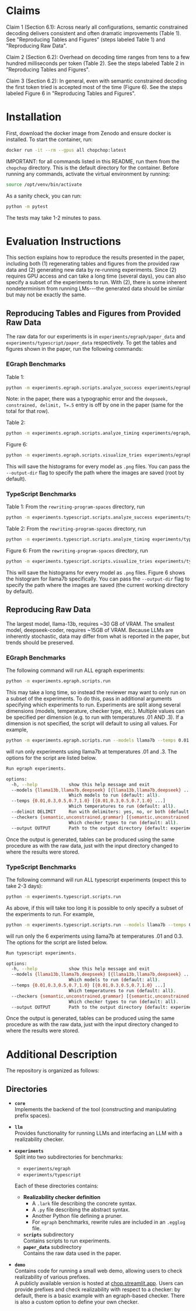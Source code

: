 # Claims
Claim 1 (Section 6.1): Across nearly all configurations, semantic constrained decoding delivers consistent and often dramatic improvements (Table 1). See "Reproducing Tables and Figures" (steps labeled Table 1) and "Reproducing Raw Data".

Claim 2 (Section 6.2): Overhead on decoding time ranges from tens to a few hundred milliseconds per token (Table 2). See the steps labeled Table 2 in "Reproducing Tables and Figures".

Claim 3 (Section 6.2): In general, even with semantic constrained decoding the first token tried is accepted most of the time (Figure 6). See the steps labeled Figure 6 in "Reproducing Tables and Figures".

# Installation
First, download the docker image from Zenodo and ensure docker is installed.
To start the container, run:
```bash
docker run -it --rm --gpus all chopchop:latest
```
IMPORTANT: for all commands listed in this README, run them from the `chopchop` directory.
This is the default directory for the container.
Before running any commands, activate the virtual environment by running:
```bash
source /opt/venv/bin/activate
```
As a sanity check, you can run:
```bash
python -m pytest
```
The tests may take 1-2 minutes to pass.

# Evaluation Instructions
This section explains how to reproduce the results presented in the paper, including both (1) regenerating tables and figures from the provided raw data and (2) generating new data by re-running experiments. Since (2) requires GPU access and can take a long time (several days), you can also specify a subset of the experiments to run. With (2), there is some inherent nondeterminism from running LMs---the generated data should be similar but may not be exactly the same.

## Reproducing Tables and Figures from Provided Raw Data
The raw data for our experiments is in `experiments/egraph/paper_data` and `experiments/typescript/paper_data` respectively. To get the tables and figures shown in the paper, run the following commands:

### EGraph Benchmarks
Table 1:
```bash
python -m experiments.egraph.scripts.analyze_success experiments/egraph/paper_data
```
Note: in the paper, there was a typographic error and the `deepseek, constrained, delimit, T=.5` entry is off by one in the paper (same for the total for that row).

Table 2:
```bash
python -m experiments.egraph.scripts.analyze_timing experiments/egraph/paper_data
```

Figure 6:
```bash
python -m experiments.egraph.scripts.visualize_tries experiments/egraph/paper_data
```
This will save the histograms for every model as `.png` files. You can pass the `--output-dir` flag to specify the path where the images are saved (root by default).

### TypeScript Benchmarks
Table 1:
From the `rewriting-program-spaces` directory, run
```bash
python -m experiments.typescript.scripts.analyze_success experiments/typescript/paper_data
```

Table 2:
From the `rewriting-program-spaces` directory, run
```bash
python -m experiments.typescript.scripts.analyze_timing experiments/typescript/paper_data
```

Figure 6:
From the `rewriting-program-spaces` directory, run
```bash
python -m experiments.typescript.scripts.visualize_tries experiments/typescript/paper_data
```
This will save the histograms for every model as `.png` files.
Figure 6 shows the histogram for llama7b specifically.
You can pass the `--output-dir` flag to specify the path where the images are saved (the current working directory by default).

## Reproducing Raw Data
The largest model, llama-13b, requires ~30 GB of VRAM.
The smallest model, deepseek-coder, requires ~15GB of VRAM.
Because LLMs are inherently stochastic, data may differ from what is reported in the paper, but trends should be preserved. 
### EGraph Benchmarks
The following command will run ALL egraph experiments:
```bash
python -m experiments.egraph.scripts.run
```
This may take a long time, so instead the reviewer may want to only run on a subset of the experiments. 
To do this, pass in additional arguments specifying which experiments to run.
Experiments are split along several dimensions (models, temperature, checker type, etc.).
Multiple values can be specified per dimension (e.g. to run with temperatures .01 AND .3).
If a dimension is not specified, the script will default to using all values.
For example,
```bash
python -m experiments.egraph.scripts.run --models llama7b --temps 0.01 .3
```
will run only experiments using llama7b at temperatures .01 and .3. 
The options for the script are listed below.
```bash
Run egraph experiments.

options:
  -h, --help            show this help message and exit
  --models {llama13b,llama7b,deepseek} [{llama13b,llama7b,deepseek} ...]
                        Which models to run (default: all).
  --temps {0.01,0.3,0.5,0.7,1.0} [{0.01,0.3,0.5,0.7,1.0} ...]
                        Which temperatures to run (default: all).
  --delimit DELIMIT     Run with delimiters: yes, no, or both (default: both).
  --checkers {semantic,unconstrained,grammar} [{semantic,unconstrained,grammar} ...]
                        Which checker types to run (default: all).
  --output OUTPUT       Path to the output directory (default: experiments/egraph/data).
```

Once the output is generated, tables can be produced using the same procedure as with the raw data, just with the input directory changed to where the results were stored.

### TypeScript Benchmarks
The following command will run ALL typescript experiments (expect this to take 2-3 days):
```bash
python -m experiments.typescript.scripts.run
```
As above, if this will take too long it is possible to only specify a subset of the experiments to run.
For example,
```bash
python -m experiments.typescript.scripts.run --models llama7b --temps 0.01 0.3 
```
will run only the 6 experiments using llama7b at temperatures .01 and 0.3.
The options for the script are listed below.
```bash
Run typescript experiments.

options:
  -h, --help            show this help message and exit
  --models {llama13b,llama7b,deepseek} [{llama13b,llama7b,deepseek} ...]
                        Which models to run (default: all).
  --temps {0.01,0.3,0.5,0.7,1.0} [{0.01,0.3,0.5,0.7,1.0} ...]
                        Which temperatures to run (default: all).
  --checkers {semantic,unconstrained,grammar} [{semantic,unconstrained,grammar} ...]
                        Which checker types to run (default: all).
  --output OUTPUT       Path to the output directory (default: experiments/typescript/data).
```

Once the output is generated, tables can be produced using the same procedure as with the raw data, just with the input directory changed to where the results were stored.

# Additional Description
The repository is organized as follows:

## Directories
- **`core`**  
  Implements the backend of the tool (constructing and manipulating prefix spaces).

- **`llm`**  
  Provides functionality for running LLMs and interfacing an LLM with a realizability checker.

- **`experiments`**  
  Split into two subdirectories for benchmarks:
  - `experiments/egraph`
  - `experiments/typescript`

  Each of these directories contains:
  - **Realizability checker definition**  
    - A `.lark` file describing the concrete syntax.  
    - A `.py` file describing the abstract syntax.  
    - Another Python file defining a pruner.  
    - For `egraph` benchmarks, rewrite rules are included in an `.egglog` file.
  - **`scripts`** subdirectory  
    Contains scripts to run experiments.
  - **`paper_data`** subdirectory  
    Contains the raw data used in the paper.

- **`demo`**  
  Contains code for running a small web demo, allowing users to check realizability of various prefixes.  
  A publicly available version is hosted at [chop.streamlit.app](https://chop.streamlit.app).
  Users can provide prefixes and check realizability with respect to a checker: by default, there is a basic example with an egraph-based checker.
  There is also a custom option to define your own checker.
